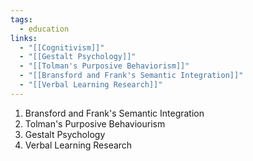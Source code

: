 ```yaml
---
tags:
  - education
links:
  - "[[Cognitivism]]"
  - "[[Gestalt Psychology]]"
  - "[[Tolman's Purposive Behaviorism]]"
  - "[[Bransford and Frank's Semantic Integration]]"
  - "[[Verbal Learning Research]]"
---
```

1. Bransford and Frank's Semantic Integration
2. Tolman's Purposive Behaviourism
3. Gestalt Psychology
4. Verbal Learning Research
